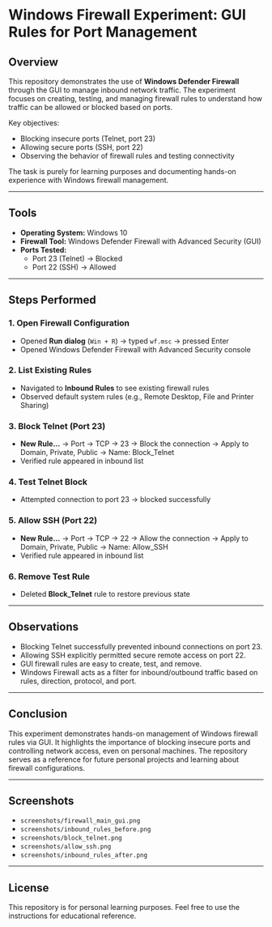 # Windows Firewall Experiment: GUI Rules for Port Management

## Overview
This repository demonstrates the use of **Windows Defender Firewall** through the GUI to manage inbound network traffic. The experiment focuses on creating, testing, and managing firewall rules to understand how traffic can be allowed or blocked based on ports.  

Key objectives: 
- Blocking insecure ports (Telnet, port 23)
- Allowing secure ports (SSH, port 22)
- Observing the behavior of firewall rules and testing connectivity

The task is purely for learning purposes and documenting hands-on experience with Windows firewall management.

---

## Tools
- **Operating System:** Windows 10
- **Firewall Tool:** Windows Defender Firewall with Advanced Security (GUI)
- **Ports Tested:**
  - Port 23 (Telnet) → Blocked
  - Port 22 (SSH) → Allowed

---

## Steps Performed

### 1. Open Firewall Configuration
- Opened **Run dialog** (`Win + R`) → typed `wf.msc` → pressed Enter  
- Opened Windows Defender Firewall with Advanced Security console  

### 2. List Existing Rules
- Navigated to **Inbound Rules** to see existing firewall rules  
- Observed default system rules (e.g., Remote Desktop, File and Printer Sharing)  

### 3. Block Telnet (Port 23)
- **New Rule…** → Port → TCP → 23 → Block the connection → Apply to Domain, Private, Public → Name: Block_Telnet  
- Verified rule appeared in inbound list  

### 4. Test Telnet Block
- Attempted connection to port 23 → blocked successfully  

### 5. Allow SSH (Port 22)
- **New Rule…** → Port → TCP → 22 → Allow the connection → Apply to Domain, Private, Public → Name: Allow_SSH  
- Verified rule appeared in inbound list  

### 6. Remove Test Rule
- Deleted **Block_Telnet** rule to restore previous state  

---

## Observations
- Blocking Telnet successfully prevented inbound connections on port 23.
- Allowing SSH explicitly permitted secure remote access on port 22.
- GUI firewall rules are easy to create, test, and remove.
- Windows Firewall acts as a filter for inbound/outbound traffic based on rules, direction, protocol, and port.

---

## Conclusion
This experiment demonstrates hands-on management of Windows firewall rules via GUI. It highlights the importance of blocking insecure ports and controlling network access, even on personal machines. The repository serves as a reference for future personal projects and learning about firewall configurations.

---

## Screenshots
- `screenshots/firewall_main_gui.png`  
- `screenshots/inbound_rules_before.png`  
- `screenshots/block_telnet.png`  
- `screenshots/allow_ssh.png`  
- `screenshots/inbound_rules_after.png`

---

## License
This repository is for personal learning purposes. Feel free to use the instructions for educational reference.
